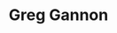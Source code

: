 ---
title: Greg Gannon
qrcode: data:image/png;base64,iVBORw0KGgoAAAANSUhEUgAAAQAAAAEAAQMAAABmvDolAAAABlBMVEX///8AAABVwtN&#43;AAAB&#43;klEQVR42uyYPZLrIBCEmyJQyBE4CjeTrZtxFI5ASECpXzVo1/IrRxt5VJrELvgSNDM9P7jtttv&#43;Zg&#43;SbEj6vzCzYUXQGa8FAHAN8BWONfkGIOTjwg7gya3F7CvWpcKT7CGTxSTQQwGQjAO6YVXYXRMYMRlJlhUh94XPT0H77cDQh&#43;HNdVFmxa1/EJAvB6ZFdozMGs76IOlfDijkpNUdUV7qYvXMcjkgr0uBgGU4dkege0s9A0AP2bWY5VHWhKXAM&#43;9KMEsAAncM4InArqcyk8aAjsQW6SseTSWpuHlyMYA1PRGJUNQMHcIoebcEoCNts5d7tCEM7t2bNgAyS8E5nKVe7ukpfYAtQA11Sb5GtpClcr6m/dUeXAN4qM4uJakIDfHgPr&#43;DKUDSrZTqGPowz9JJzE0A85mUymkg7YCbvZwpQJk1Qw4rkLBw9xU8qdwlAPUPMya5taBZaJsnD1OAZx4VtcZtliRH6cOrsJoAjlxC4HOpaZYkunObZAHwFa4h/QykiJuU7rzJuQJwzHoKxh0qSXAd2F8xaQL4WR6S5ehIlWtnMTcBHDsQX8f4IK5L&#43;v5bgX47MPdRHD&#43;jOm1zK3JJ4HdiVWZVfNjLmQBYx81chZwbbxvA3LqnHrjxd2FFa8CxPDy0mk2vTe48Vl8BuO22297tXwAAAP//66nSjTQwti4AAAAASUVORK5CYII=
index: false
private: true
---
